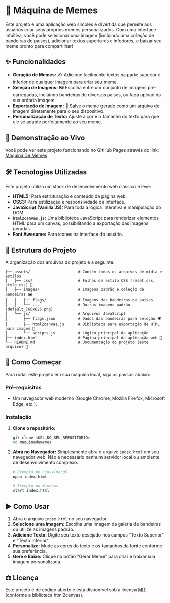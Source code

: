 # 🎨 Máquina de Memes

Este projeto é uma aplicação web simples e divertida que permite aos usuários criar seus próprios memes personalizados. Com uma interface intuitiva, você pode selecionar uma imagem (incluindo uma coleção de bandeiras de países), adicionar textos superiores e inferiores, e baixar seu meme pronto para compartilhar\!

## ✨ Funcionalidades

  * **Geração de Memes:** ✍️ Adicione facilmente textos na parte superior e inferior de qualquer imagem para criar seu meme.
  * **Seleção de Imagens:** 🖼️ Escolha entre um conjunto de imagens pré-carregadas, incluindo bandeiras de diversos países, ou faça upload da sua própria imagem.
  * **Exportação de Imagem:** 💾 Salve o meme gerado como um arquivo de imagem diretamente para o seu dispositivo.
  * **Personalização de Texto:** Ajuste a cor e o tamanho do texto para que ele se adapte perfeitamente ao seu meme.

## 🚀 Demonstração ao Vivo

Você pode ver este projeto funcionando no GitHub Pages através do link: [Maquina De Memes](https://gustavo-mmh.github.io/MaquinaDeMemes)

## 🛠️ Tecnologias Utilizadas

Este projeto utiliza um stack de desenvolvimento web clássico e leve:

  * **HTML5:** Para estruturação e conteúdo da página web.
  * **CSS3:** Para estilização e responsividade da interface.
  * **JavaScript (Vanilla JS):** Para toda a lógica interativa e manipulação do DOM.
  * **`html2canvas.js`:** Uma biblioteca JavaScript para renderizar elementos HTML para um canvas, possibilitando a exportação das imagens geradas.
  * **Font Awesome:** Para ícones na interface do usuário.

## 📂 Estrutura do Projeto

A organização dos arquivos do projeto é a seguinte:

```
├── assets/                     # Contém todos os arquivos de mídia e estilos
│   ├── css/                    # Folhas de estilo CSS (reset.css, style.css) 🎨
│   ├── images/                 # Imagens padrão e coleção de bandeiras 🖼️
│   │   ├── flags/              # Imagens das bandeiras de países
│   │   └── ...                 # Outras imagens padrão (default_765x625.png)
│   └── js/                     # Arquivos JavaScript
│       ├── flags.json          # Dados das bandeiras para seleção 🌍
│       ├── html2canvas.js      # Biblioteca para exportação de HTML para imagem 📸
│       └── scripts.js          # Lógica principal da aplicação
├── index.html                  # Página principal da aplicação web 📄
└── README.md                   # Documentação do projeto (este arquivo) 📖
```

## 🚀 Como Começar

Para rodar este projeto em sua máquina local, siga os passos abaixo:

### Pré-requisitos

  * Um navegador web moderno (Google Chrome, Mozilla Firefox, Microsoft Edge, etc.).

### Instalação

1.  **Clone o repositório:**

    ```bash
    git clone <URL_DO_SEU_REPOSITORIO>
    cd maquinadememes
    ```

2.  **Abra no Navegador:**
    Simplesmente abra o arquivo `index.html` em seu navegador web. Não é necessário nenhum servidor local ou ambiente de desenvolvimento complexo.

    ```bash
    # Exemplo no Linux/macOS
    open index.html

    # Exemplo no Windows
    start index.html
    ```

## ▶️ Como Usar

1.  Abra o arquivo `index.html` no seu navegador.
2.  **Selecione uma Imagem:** Escolha uma imagem da galeria de bandeiras ou utilize as imagens padrão.
3.  **Adicione Texto:** Digite seu texto desejado nos campos "Texto Superior" e "Texto Inferior".
4.  **Personalize:** Mude as cores do texto e os tamanhos da fonte conforme sua preferência.
5.  **Gere e Baixe:** Clique no botão "Gerar Meme" para criar e baixar sua imagem personalizada.

## ⚖️ Licença

Este projeto é de código aberto e está disponível sob a licença [MIT](https://opensource.org/licenses/MIT) (conforme a biblioteca html2canvas).
